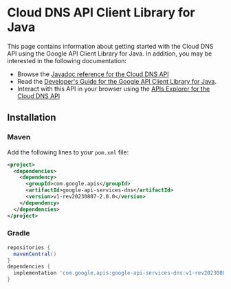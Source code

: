 # Cloud DNS API Client Library for Java



This page contains information about getting started with the Cloud DNS API
using the Google API Client Library for Java. In addition, you may be interested
in the following documentation:

* Browse the [Javadoc reference for the Cloud DNS API][javadoc]
* Read the [Developer's Guide for the Google API Client Library for Java][google-api-client].
* Interact with this API in your browser using the [APIs Explorer for the Cloud DNS API][api-explorer]

## Installation

### Maven

Add the following lines to your `pom.xml` file:

```xml
<project>
  <dependencies>
    <dependency>
      <groupId>com.google.apis</groupId>
      <artifactId>google-api-services-dns</artifactId>
      <version>v1-rev20230807-2.0.0</version>
    </dependency>
  </dependencies>
</project>
```

### Gradle

```gradle
repositories {
  mavenCentral()
}
dependencies {
  implementation 'com.google.apis:google-api-services-dns:v1-rev20230807-2.0.0'
}
```

[javadoc]: https://googleapis.dev/java/google-api-services-dns/latest/index.html
[google-api-client]: https://github.com/googleapis/google-api-java-client/
[api-explorer]: https://developers.google.com/apis-explorer/#p/dns/v1/
